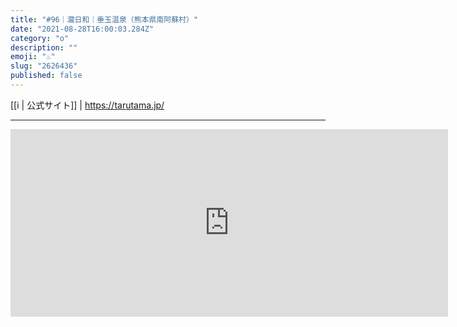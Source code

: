 ```yaml
---
title: "#96｜瀧日和｜垂玉温泉（熊本県南阿蘇村）"
date: "2021-08-28T16:00:03.284Z"
category: "o"
description: ""
emoji: "♨️"
slug: "2626436"
published: false
---
```


[[i | 公式サイト]]
| <https://tarutama.jp/>

***

<iframe src="https://www.google.com/maps/embed?pb=!1m18!1m12!1m3!1d7101.62010018464!2d131.03886071339937!3d32.85799980074804!2m3!1f0!2f0!3f0!3m2!1i1024!2i768!4f13.1!3m3!1m2!1s0x3540decbbe0411e9%3A0x6961bea7b6f56ccf!2z5Z6C546J5rip5rOJIOeAp-aXpeWSjA!5e0!3m2!1sja!2sjp!4v1634390463923!5m2!1sja!2sjp" width="700" height="300" style="border:0;" allowfullscreen="" loading="lazy"></iframe>
